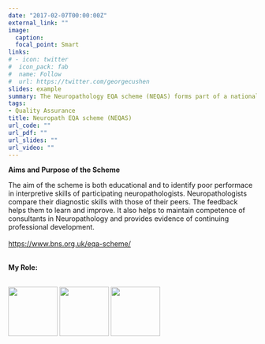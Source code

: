 ```yaml
---
date: "2017-02-07T00:00:00Z"
external_link: ""
image:
  caption: 
  focal_point: Smart
links:
# - icon: twitter
#  icon_pack: fab
#  name: Follow
#  url: https://twitter.com/georgecushen
slides: example
summary: The Neuropathology EQA scheme (NEQAS) forms part of a national system of quality assurance to healthcare organisations that is being maintained and improved.
tags:
- Quality Assurance
title: Neuropath EQA scheme (NEQAS)
url_code: ""
url_pdf: ""
url_slides: ""
url_video: ""
---
```



<b>Aims and Purpose of the Scheme</b>

The aim of the scheme is both educational and to identify poor performace in interpretive skills of participating neuropathologists. Neuropathologists compare their diagnostic skills with those of their peers. The feedback helps them to learn and improve. It also helps to maintain competence of consultants in Neuropathology and provides evidence of continuing professional development. <br>
<br>
https://www.bns.org.uk/eqa-scheme/   <br>
<br>

<b>My Role:</b> <br>
<br>

<p float="left">
  <img src="https://www.bns.org.uk/wp-content/uploads/2019/02/Image-6-300x380.jpg" width="100" />
  <img src="https://www.bns.org.uk/wp-content/uploads/2019/02/gfap-delata-fcd-Copy-300x380.jpg" width="100" /> 
  <img src="https://www.bns.org.uk/wp-content/uploads/2019/02/Image-2-300x380.jpg" width="100" />
</p>
